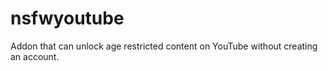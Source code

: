 # nsfwyoutube

Addon that can unlock age restricted content on YouTube without creating an account.
